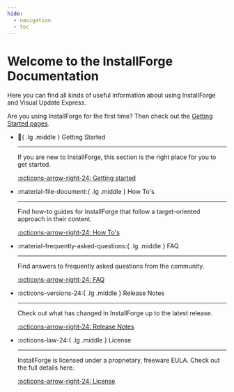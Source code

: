 ```yaml
---
hide:
  - navigation
  - toc
---
```


# Welcome to the InstallForge Documentation

Here you can find all kinds of useful information about using InstallForge and Visual Update Express.

Are you using InstallForge for the first time? Then check out the [Getting Started pages](getting-started/index.md).
<div class="grid cards" markdown>


-   :rocket:{ .lg .middle } Getting Started

    ---

    If you are new to InstallForge, this section is the right place for you to get started.

    [:octicons-arrow-right-24: Getting started](getting-started/)

-   :material-file-document:{ .lg .middle } How To's

    ---

    Find how-to guides for InstallForge that follow a target-oriented approach in their content.

    [:octicons-arrow-right-24: How To's](how-tos/)

-   :material-frequently-asked-questions:{ .lg .middle } FAQ

    ---

    Find answers to frequently asked questions from the community.

    [:octicons-arrow-right-24: FAQ](faq/)

-   :octicons-versions-24:{ .lg .middle } Release Notes

    ---

    Check out what has changed in InstallForge up to the latest release.

    [:octicons-arrow-right-24: Release Notes](release-notes/)

-   :octicons-law-24:{ .lg .middle } License

    ---

    InstallForge is licensed under a proprietary, freeware EULA. Check out the full details here. 

    [:octicons-arrow-right-24: License](license/)
</div>